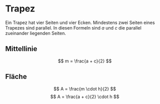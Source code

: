 # Trapez

Ein Trapez hat vier Seiten und vier Ecken. Mindestens zwei Seiten eines Trapezes sind parallel.
In diesen Formeln sind $a$ und $c$ die parallel zueinander liegenden Seiten.

## Mittellinie

$$ m = \frac{a + c}{2} $$

## Fläche

$$ A = \frac{m \cdot h}{2} $$
$$ A = \frac{a + c}{2} \cdot h $$

